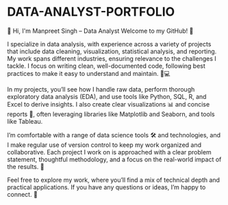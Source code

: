 # DATA-ANALYST-PORTFOLIO
👋 Hi, I'm Manpreet Singh – Data Analyst
Welcome to my GitHub! 🌟

I specialize in data analysis, with experience across a variety of projects that include data cleaning, visualization, statistical analysis, and reporting. My work spans different industries, ensuring relevance to the challenges I tackle. I focus on writing clean, well-documented code, following best practices to make it easy to understand and maintain. 🧹💻

In my projects, you’ll see how I handle raw data, perform thorough exploratory data analysis (EDA), and use tools like Python, SQL, R, and Excel to derive insights. I also create clear visualizations 📊 and concise reports 📑, often leveraging libraries like Matplotlib and Seaborn, and tools like Tableau.

I’m comfortable with a range of data science tools 🛠️ and technologies, and I make regular use of version control to keep my work organized and collaborative. Each project I work on is approached with a clear problem statement, thoughtful methodology, and a focus on the real-world impact of the results. 🎯

Feel free to explore my work, where you’ll find a mix of technical depth and practical applications. If you have any questions or ideas, I’m happy to connect. 🤝
